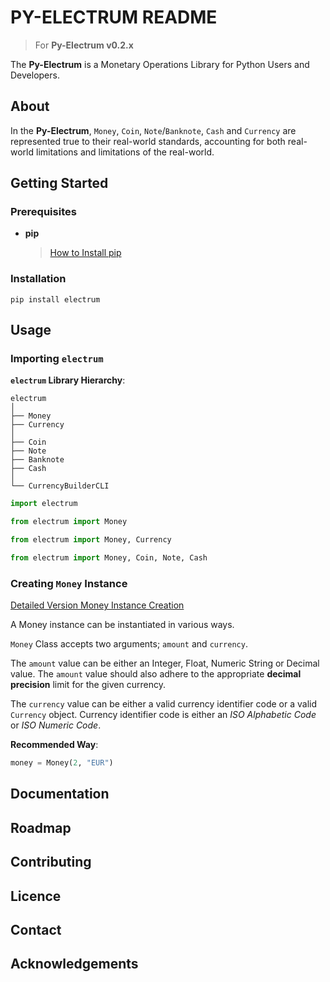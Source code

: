 # PY-ELECTRUM README

> For **Py-Electrum v0.2.x**

The **Py-Electrum** is a Monetary Operations Library for Python Users and Developers.

## About

In the **Py-Electrum**, `Money`, `Coin`, `Note`/`Banknote`, `Cash` and `Currency` are represented true to their real-world standards, accounting for both real-world limitations and limitations of the real-world.


## Getting Started

### Prerequisites

- **pip**
    > [How to Install pip](https://pip.pypa.io/en/stable/installation/)

### Installation

```
pip install electrum
```

## Usage

### Importing `electrum`

**`electrum` Library Hierarchy**:

```
electrum
│
├── Money
├── Currency
│
├── Coin
├── Note
├── Banknote
├── Cash
│
└── CurrencyBuilderCLI
```

```python
import electrum
```

```python
from electrum import Money
```

```python
from electrum import Money, Currency
```

```python
from electrum import Money, Coin, Note, Cash
```

### Creating `Money` Instance

[Detailed Version Money Instance Creation](https://github.com/vfm-sb/PY-ELECTRUM/blob/main/docs/Creating-Money-Instance.md)

A Money instance can be instantiated in various ways.

`Money` Class accepts two arguments; `amount` and `currency`.

The `amount` value can be either an Integer, Float, Numeric String or Decimal value. The `amount` value should also adhere to the appropriate **decimal precision** limit for the given currency.

The `currency` value can be either a valid currency identifier code or a valid `Currency` object. Currency identifier code is either an *ISO Alphabetic Code* or *ISO Numeric Code*.

**Recommended Way**:

```python
money = Money(2, "EUR")
```


## Documentation

## Roadmap

## Contributing

## Licence

## Contact

## Acknowledgements

